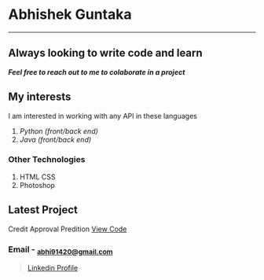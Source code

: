 # Abhishek Guntaka
---
## Always looking to write code and learn
***Feel free to reach out to me to colaborate in a project***
## My interests 

I am interested in working with any API in these languages 

1. *Python (front/back end)*
2. *Java (front/back end)*

### Other Technologies 

1. HTML CSS
2. Photoshop 

## Latest Project
Credit Approval Predition
[View Code](https://github.com/abhi91420/Credit_Approval)

### Email - <sub>abhi91420@gmail.com</sub>

> [Linkedin Profile](https://www.linkedin.com/in/abhishek-guntaka-32922469/)
